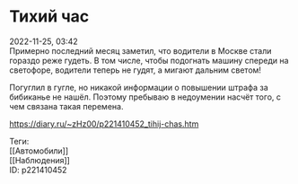 Тихий час
==========

   
 2022-11-25, 03:42   
  Примерно последний месяц заметил, что водители в Москве стали гораздо реже гудеть. В том числе, чтобы подогнать машину спереди на светофоре, водители теперь не гудят, а мигают дальним светом!   
   
 Погуглил в гугле, но никакой информации о повышении штрафа за бибиканье не нашёл. Поэтому пребываю в недоумении насчёт того, с чем связана такая перемена.   
    
 <https://diary.ru/~zHz00/p221410452_tihij-chas.htm>   
   
 Теги:   
 [[Автомобили]]   
 [[Наблюдения]]   
 ID: p221410452